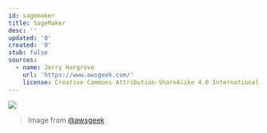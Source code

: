 ```yaml
---
id: sagemaker
title: SageMaker
desc: ''
updated: '0'
created: '0'
stub: false
sources:
  - name: Jerry Hargrove
    url: 'https://www.awsgeek.com/'
    license: Creative Commons Attribution-ShareAlike 4.0 International License
---
```

![](/assets/images/Amazon-SageMaker_en.jpg)
> Image from [@awsgeek](https://www.awsgeek.com/Amazon-SageMaker/)
